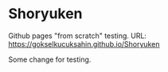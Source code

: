 # Shoryuken
Github pages "from scratch" testing.
URL: https://gokselkucuksahin.github.io/Shoryuken


Some change for testing.
